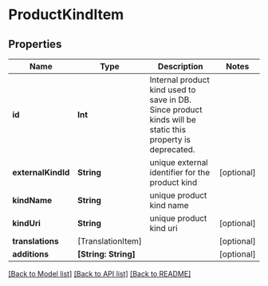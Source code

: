 # ProductKindItem

## Properties
Name | Type | Description | Notes
------------ | ------------- | ------------- | -------------
**id** | **Int** | Internal product kind used to save in DB. Since product kinds will be static this property is deprecated. | 
**externalKindId** | **String** | unique external identifier for the product kind | [optional] 
**kindName** | **String** | unique product kind name | 
**kindUri** | **String** | unique product kind uri | [optional] 
**translations** | [TranslationItem] |  | [optional] 
**additions** | **[String: String]** |  | [optional] 

[[Back to Model list]](../README.md#documentation-for-models) [[Back to API list]](../README.md#documentation-for-api-endpoints) [[Back to README]](../README.md)

